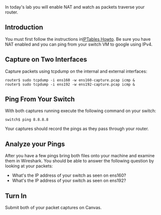 In today's lab you will enable NAT and watch as packets traverse your router.

## Introduction 

You must first follow the instructions in[IPTables Howto](ipchains_howto.html). Be sure you have NAT enabled and you can ping from your switch VM to google using IPv4.

## Capture on Two Interfaces 

Capture packets using tcpdump on the internal and external interfaces:

```
router$ sudo tcpdump -i ens160 -w ens160-capture.pcap icmp &
router$ sudo tcpdump -i ens192 -w ens192-capture.pcap icmp &
```

## Ping From Your Switch 

With both captures running execute the following command on your switch:

```
switch$ ping 8.8.8.8
```

Your captures should record the pings as they pass through your router.

## Analyze your Pings 

After you have a few pings bring both files onto your machine and examine them in Wireshark. You should be able to answer the following question by looking at your packets:
  - What's the IP address of your switch as seen on ens160?
  - What's the IP address of your switch as seen on ens192?

## Turn In 

Submit both of your packet captures on Canvas.

